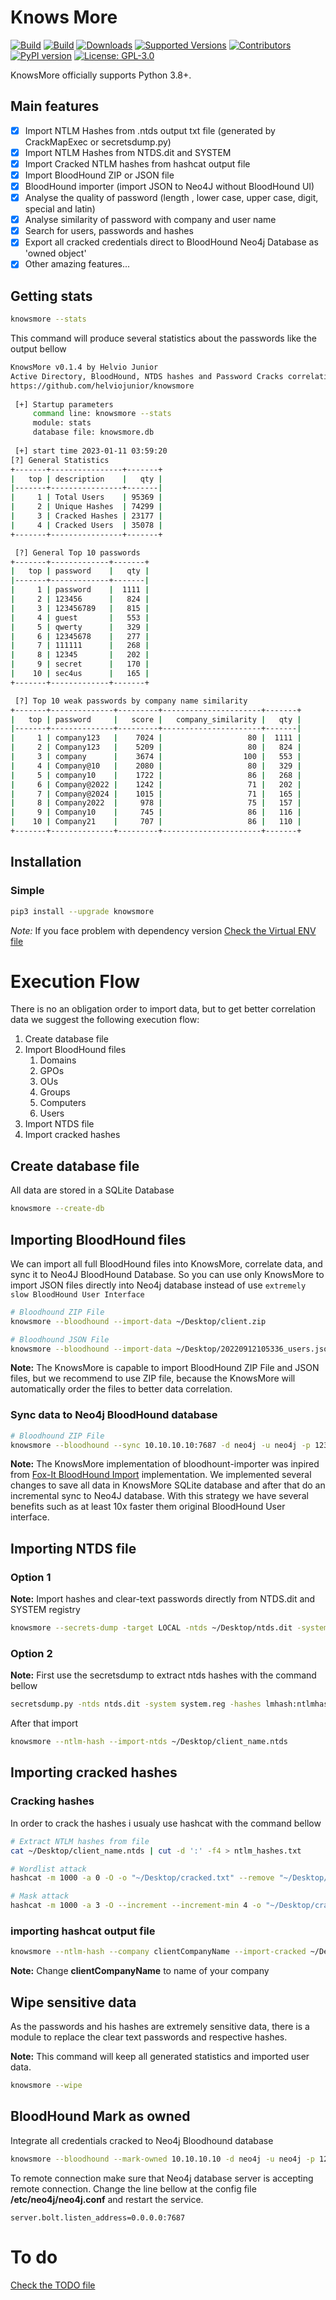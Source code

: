 # Knows More

[![Build](https://github.com/helviojunior/knowsmore/actions/workflows/build_and_publish.yml/badge.svg)](https://github.com/helviojunior/knowsmore/actions/workflows/build_and_publish.yml)
[![Build](https://github.com/helviojunior/knowsmore/actions/workflows/build_and_test.yml/badge.svg)](https://github.com/helviojunior/knowsmore/actions/workflows/build_and_test.yml)
[![Downloads](https://pepy.tech/badge/knowsmore/month)](https://pepy.tech/project/knowsmore)
[![Supported Versions](https://img.shields.io/pypi/pyversions/knowsmore.svg)](https://pypi.org/project/knowsmore)
[![Contributors](https://img.shields.io/github/contributors/helviojunior/knowsmore.svg)](https://github.com/helviojunior/knowsmore/graphs/contributors)
[![PyPI version](https://img.shields.io/pypi/v/knowsmore.svg)](https://pypi.org/project/knowsmore/)
[![License: GPL-3.0](https://img.shields.io/pypi/l/knowsmore.svg)](https://github.com/helviojunior/knowsmore/blob/main/LICENSE)

KnowsMore officially supports Python 3.8+.

## Main features

* [x] Import NTLM Hashes from .ntds output txt file (generated by CrackMapExec or secretsdump.py)
* [x] Import NTLM Hashes from NTDS.dit and SYSTEM
* [x] Import Cracked NTLM hashes from hashcat output file
* [x] Import BloodHound ZIP or JSON file
* [X] BloodHound importer (import JSON to Neo4J without BloodHound UI)
* [x] Analyse the quality of password (length , lower case, upper case, digit, special and latin)
* [x] Analyse similarity of password with company and user name
* [x] Search for users, passwords and hashes
* [x] Export all cracked credentials direct to BloodHound Neo4j Database as 'owned object'
* [x] Other amazing features...

## Getting stats

```bash
knowsmore --stats
```

This command will produce several statistics about the passwords like the output bellow

```bash
KnowsMore v0.1.4 by Helvio Junior
Active Directory, BloodHound, NTDS hashes and Password Cracks correlation tool
https://github.com/helviojunior/knowsmore
    
 [+] Startup parameters
     command line: knowsmore --stats 
     module: stats
     database file: knowsmore.db
  
 [+] start time 2023-01-11 03:59:20
[?] General Statistics
+-------+----------------+-------+
|   top | description    |   qty |
|-------+----------------+-------|
|     1 | Total Users    | 95369 |
|     2 | Unique Hashes  | 74299 |
|     3 | Cracked Hashes | 23177 |
|     4 | Cracked Users  | 35078 |
+-------+----------------+-------+

 [?] General Top 10 passwords
+-------+-------------+-------+
|   top | password    |   qty |
|-------+-------------+-------|
|     1 | password    |  1111 |
|     2 | 123456      |   824 |
|     3 | 123456789   |   815 |
|     4 | guest       |   553 |
|     5 | qwerty      |   329 |
|     6 | 12345678    |   277 |
|     7 | 111111      |   268 |
|     8 | 12345       |   202 |
|     9 | secret      |   170 |
|    10 | sec4us      |   165 |
+-------+-------------+-------+

 [?] Top 10 weak passwords by company name similarity
+-------+--------------+---------+----------------------+-------+
|   top | password     |   score |   company_similarity |   qty |
|-------+--------------+---------+----------------------+-------|
|     1 | company123   |    7024 |                   80 |  1111 |
|     2 | Company123   |    5209 |                   80 |   824 |
|     3 | company      |    3674 |                  100 |   553 |
|     4 | Company@10   |    2080 |                   80 |   329 |
|     5 | company10    |    1722 |                   86 |   268 |
|     6 | Company@2022 |    1242 |                   71 |   202 |
|     7 | Company@2024 |    1015 |                   71 |   165 |
|     8 | Company2022  |     978 |                   75 |   157 |
|     9 | Company10    |     745 |                   86 |   116 |
|    10 | Company21    |     707 |                   86 |   110 |
+-------+--------------+---------+----------------------+-------+

```

## Installation

### Simple

```bash
pip3 install --upgrade knowsmore
```

*Note:* If you face problem with dependency version [Check the Virtual ENV file](PYVENV.md)

# Execution Flow

There is no an obligation order to import data, but to get better correlation data we suggest the following execution flow:

1. Create database file
2. Import BloodHound files
   1. Domains
   2. GPOs
   3. OUs
   4. Groups
   5. Computers
   6. Users
3. Import NTDS file
4. Import cracked hashes

## Create database file

All data are stored in a SQLite Database

```bash
knowsmore --create-db
```


## Importing BloodHound files

We can import all full BloodHound files into KnowsMore, correlate data, and sync it to Neo4J BloodHound Database. So you can use only KnowsMore to import JSON files directly into Neo4j database instead of use `extremely slow BloodHound User Interface`

```bash
# Bloodhound ZIP File
knowsmore --bloodhound --import-data ~/Desktop/client.zip

# Bloodhound JSON File
knowsmore --bloodhound --import-data ~/Desktop/20220912105336_users.json
```

**Note:** The KnowsMore is capable to import BloodHound ZIP File and JSON files, but we recommend to use ZIP file, because the KnowsMore will automatically order the files to better data correlation. 

### Sync data to Neo4j BloodHound database

```bash
# Bloodhound ZIP File
knowsmore --bloodhound --sync 10.10.10.10:7687 -d neo4j -u neo4j -p 12345678
```

**Note:** The KnowsMore implementation of bloodhount-importer was inpired from [Fox-It BloodHound Import](https://github.com/fox-it/bloodhound-import) implementation. We implemented several changes to save all data in KnowsMore SQLite database and after that do an incremental sync to Neo4J database. With this strategy we have several benefits such as at least 10x faster them original BloodHound User interface.

## Importing NTDS file

### Option 1

**Note:** Import hashes and clear-text passwords directly from NTDS.dit and SYSTEM registry

```bash
knowsmore --secrets-dump -target LOCAL -ntds ~/Desktop/ntds.dit -system ~/Desktop/SYSTEM
```

### Option 2

**Note:** First use the secretsdump to extract ntds hashes with the command bellow

```bash
secretsdump.py -ntds ntds.dit -system system.reg -hashes lmhash:ntlmhash LOCAL -outputfile ~/Desktop/client_name
```

After that import

```bash
knowsmore --ntlm-hash --import-ntds ~/Desktop/client_name.ntds
```

## Importing cracked hashes

### Cracking hashes

In order to crack the hashes i usualy use hashcat with the command bellow

```bash
# Extract NTLM hashes from file
cat ~/Desktop/client_name.ntds | cut -d ':' -f4 > ntlm_hashes.txt

# Wordlist attack
hashcat -m 1000 -a 0 -O -o "~/Desktop/cracked.txt" --remove "~/Desktop/ntlm_hash.txt" "~/Desktop/Wordlist/*"

# Mask attack
hashcat -m 1000 -a 3 -O --increment --increment-min 4 -o "~/Desktop/cracked.txt" --remove "~/Desktop/ntlm_hash.txt" ?a?a?a?a?a?a?a?a
```

### importing hashcat output file

```bash
knowsmore --ntlm-hash --company clientCompanyName --import-cracked ~/Desktop/cracked.txt
```

**Note:** Change **clientCompanyName** to name of your company

## Wipe sensitive data

As the passwords and his hashes are extremely sensitive data, there is a module to replace the clear text passwords and respective hashes.

**Note:** This command will keep all generated statistics and imported user data.

```bash
knowsmore --wipe
```

## BloodHound Mark as owned

Integrate all credentials cracked to Neo4j Bloodhound database

```bash
knowsmore --bloodhound --mark-owned 10.10.10.10 -d neo4j -u neo4j -p 123456
```

To remote connection make sure that Neo4j database server is accepting remote connection.
Change the line bellow at the config file **/etc/neo4j/neo4j.conf** and restart the service.

```
server.bolt.listen_address=0.0.0.0:7687
```

# To do

[Check the TODO file](TODO.md)